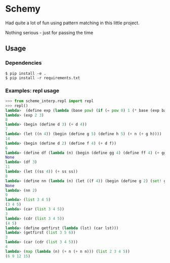 # Schemy
Had quite a lot of fun using pattern matching in this little project. 

Nothing serious - just for passing the time

## Usage

### Dependencies

```
$ pip install -e .
$ pip install -r requirements.txt
```

### Examples: repl usage

```python
>>> from scheme_interp.repl import repl 
>>> repl()
lambda>  (define exp (lambda (base pow) (if (= pow 0) 1 (* base (exp base (- pow 1))))))
lambda> (exp 2 3)
8
lambda> (begin (define d 3) (+ d 4))
7
lambda> (let ((n 4)) (begin (define g 5) (define h 5) (+ n (+ g h))))
14
lambda> (begin (define d 2) (define f 4) (+ d f))
6
lambda> (define df (lambda (n) (begin (define gg 4) (define ff 4) (+ gg (+ ff n)))))
None
lambda> (df 3)
11
lambda> (let ((ss 4)) (+ ss ss))
8
lambda> (define nn (lambda (n) (let ((f 4)) (begin (define g 2) (set! g 3) (+ f (+ g n))))))
None
lambda> (nn 2)
9
lambda> (list 3 4 5)
(3 4 5)
lambda> (car (list 3 4 5))
3
lambda> (cdr (list 3 4 5))
(4 5)
lambda> (define getfirst (lambda (lst) (car lst)))
lambda> (getfirst (list 3 5 6))
3
lambda> (car (cdr (list 3 4 5)))
4
lambda> (map (lambda (n) (+ n (+ n n))) (list 2 3 4 5))
(6 9 12 15)     
```
